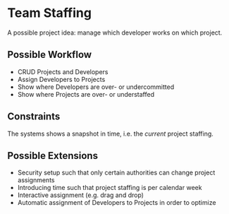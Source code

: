# Team Staffing

A possible project idea: manage which developer works on which project.

## Possible Workflow

- CRUD Projects and Developers
- Assign Developers to Projects
- Show where Developers are over- or undercommitted
- Show where Projects are over- or understaffed

## Constraints

The systems shows a snapshot in time, i.e. the _current_
project staffing.

## Possible Extensions

- Security setup such that only certain authorities can change project assignments
- Introducing time such that project staffing is per calendar week
- Interactive assignment (e.g. drag and drop)
- Automatic assignment of Developers to Projects in order to optimize
